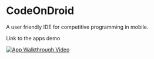 # CodeOnDroid
A user friendly IDE for competitive programming in mobile.

Link to the apps demo

[![App Walkthrough Video](https://img.youtube.com/vi/-uG1E0UsBms/maxresdefault.jpg)]([https://www.youtube.com/watch?v=VIDEO_ID](https://youtu.be/-uG1E0UsBms))

